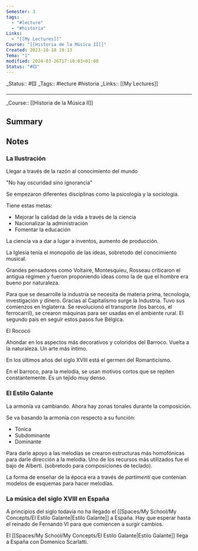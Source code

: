 ```yaml
---
Semester: 3
tags:
  - "#lecture"
  - "#historia"
Links:
  - "[[My Lectures]]"
Course: "[[Historia de la Música II]]"
Created: 2023-10-18 19:13
Tema: "1"
modified: 2024-03-26T17:10:03+01:00
Status: "#🟨"
---
```

\_Status:: #🟨 
\_Tags::  #lecture #historia 
\_Links::  [[My Lectures]]
___

\_Course::  [[Historia de la Música II]]

## Summary

## Notes

### La Ilustración
Llegar a través de la razón al conocimiento del mundo

"No hay oscuridad sino ignorancia"

Se empezaron diferentes disciplinas como la psicología y la sociología.

Tiene estas metas:
- Mejorar la calidad de la vida a través de la ciencia
- Nacionalizar la administración 
- Fomentar la educación

La ciencia va a dar a lugar a inventos, aumento de producción.

La Iglesia tenía el monopolio de las ideas, sobretodo del conocimiento musical.

Grandes pensadores como Voltaire, Montesquieu, Rosseau criticaron el antigua régimen y fueron proponiendo ideas como la de que el hombre era bueno por naturaleza.

Para que se desarrolle la industria se necesita de materia prima, tecnología, investigación y dinero. Gracias al Capitalismo surge la Industria. Tuvo sus comienzos en Inglaterra. Se revolucionó el transporte (los barcos, el ferrocarril), se crearon máquinas para ser usadas en el ambiente rural. El segundo país en seguir estos pasos fue Bélgica.

El Rococó

Ahondar en los aspectos más decorativos y coloridos del Barroco. Vuelta a la naturaleza. Un arte más íntimo.

En los últimos años del siglo XVIII está el germen del Romanticismo.



En el barroco, para la melodía, se usan motivos cortos que se repiten constantemente. Es un tejido muy denso. 

### El Estilo Galante

La armonía va cambiando. Ahora hay zonas tonales durante la composición.

Se va basando la armonía con respecto a su función:
- Tónica
- Subdominante 
- Dominante

Para darle apoyo a las melodías se crearon estructuras más homofónicas para darle dirección a la melodía. Uno de los recursos más utilizados fue el bajo de Alberti. (sobretodo para composiciones de teclado).

La forma de enseñar de la época era a través de *partimenti* que contenían modelos de esquemas para hacer melodías.

### La música del siglo XVIII en España

A principios del siglo todavía no ha llegado el [[Spaces/My School/My Concepts/El Estilo Galante|Estilo Galante]] a España. Hay que esperar hasta el reinado de Fernando VI para que comiencen a surgir cambios.

El [[Spaces/My School/My Concepts/El Estilo Galante|Estilo Galante]] llega a España con Domenico Scarlatti.


